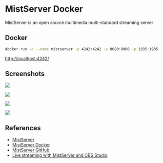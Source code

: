 # MistServer Docker

MistServer is an open source multimedia multi-standard streaming server

## Docker
```sh
docker run -d --name mistserver -p 4242:4242 -p 8080:8080 -p 1935:1935 -v $PWD/video:/video ddvtech/mistserver
```
[http://localhost:4242/](http://localhost:4242/)

## Screenshots
![](https://news.mistserver.org/img/MistServer_streamsettings.png)

![](https://news.mistserver.org/img/OBS_streamsettings.png)

![](https://news.mistserver.org/img/Streambusy.jpg)

![](https://news.mistserver.org/img/MistServer_embedcode.png)

## References
- [MistServer](https://www.mistserver.org/)
- [MistServer Docker](https://hub.docker.com/r/ddvtech/mistserver/)
- [MistServer GitHub](https://github.com/DDVTECH/mistserver)
- [Live streaming with MistServer and OBS Studio](https://news.mistserver.org/news/59/Live+streaming+with+MistServer+and+OBS+Studio)